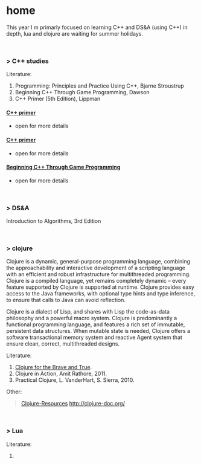 # home
This year I m primarly focused on learning C++ and DS&A (using C++) in depth, lua and clojure are waiting for summer holidays.

<br>

### > C++ studies

Literature:

1. Programming: Principles and Practice Using C++, Bjarne Stroustrup
2. Beginning C++ Through Game Programming, Dawson 
3. C++ Primer (5th Edition), Lippman
 
#### [C++ primer](C++/principles-and-practice-using-c++)
- open for more details

#### [C++ primer](C++/c++primer)
- open for more details

#### [Beginning C++ Through Game Programming](C++/beginnigC++TGP)
- open for more details

<br>

### > DS&A
Introduction to Algorithms, 3rd Edition


<br>

### > clojure

Clojure is a dynamic, general-purpose programming language, combining the approachability and interactive development of a scripting language with an efficient and robust infrastructure for multithreaded programming. Clojure is a compiled language, yet remains completely dynamic – every feature supported by Clojure is supported at runtime. Clojure provides easy access to the Java frameworks, with optional type hints and type inference, to ensure that calls to Java can avoid reflection.

Clojure is a dialect of Lisp, and shares with Lisp the code-as-data philosophy and a powerful macro system. Clojure is predominantly a functional programming language, and features a rich set of immutable, persistent data structures. When mutable state is needed, Clojure offers a software transactional memory system and reactive Agent system that ensure clean, correct, multithreaded designs.



Literature:

1. [Clojure for the Brave and True](https://www.braveclojure.com/clojure-for-the-brave-and-true/).
2. Clojure in Action, Amit Rathore, 2011.
3. Practical Clojure, L. VanderHart, S. Sierra, 2010.

Other:

> [Clojure-Resources](https://github.com/matthiasn/Clojure-Resources)
> http://clojure-doc.org/

<br>

### > Lua
Literature:

1.